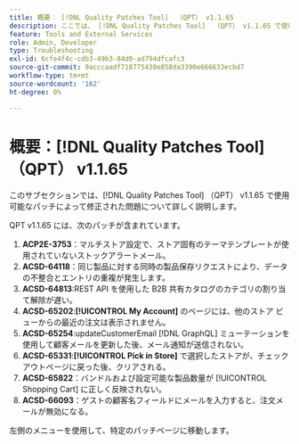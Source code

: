 ```yaml
---
title: 概要： [!DNL Quality Patches Tool]  （QPT） v1.1.65
description: ここでは、 [!DNL Quality Patches Tool]  （QPT） v1.1.65 で使用可能なパッチによって修正された問題について詳しく説明します。
feature: Tools and External Services
role: Admin, Developer
type: Troubleshooting
exl-id: 6cfe4f4c-cdb3-49b3-84d0-ad794dfcafc3
source-git-commit: 9acccaadf718775430e858da3390e666633ecbd7
workflow-type: tm+mt
source-wordcount: '162'
ht-degree: 0%

---
```


# 概要：[!DNL Quality Patches Tool] （QPT） v1.1.65

このサブセクションでは、[!DNL Quality Patches Tool] （QPT） v1.1.65 で使用可能なパッチによって修正された問題について詳しく説明します。

QPT v1.1.65 には、次のパッチが含まれています。
1. **ACP2E-3753**：マルチストア設定で、ストア固有のテーマテンプレートが使用されていないストックアラートメール。
1. **ACSD-64118**：同じ製品に対する同時の製品保存リクエストにより、データの不整合とエントリの重複が発生します。
1. **ACSD-64813**:REST API を使用した B2B 共有カタログのカテゴリの割り当て解除が遅い。
1. **ACSD-65202**:**[!UICONTROL My Account]** のページには、他のストア ビューからの最近の注文は表示されません。
1. **ACSD-65254**:updateCustomerEmail [!DNL GraphQL] ミューテーションを使用して顧客メールを更新した後、メール通知が送信されない。
1. **ACSD-65331**:**[!UICONTROL Pick in Store]** で選択したストアが、チェックアウトページに戻った後、クリアされる。
1. **ACSD-65822**：バンドルおよび設定可能な製品数量が [!UICONTROL Shopping Cart] に正しく反映されない。
1. **ACSD-66093**：ゲストの顧客名フィールドにメールを入力すると、注文メールが無効になる。

左側のメニューを使用して、特定のパッチページに移動します。
